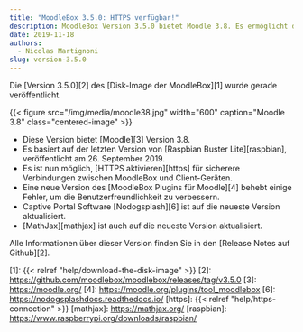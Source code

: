 ```yaml
---
title: "MoodleBox 3.5.0: HTTPS verfügbar!"
description: MoodleBox Version 3.5.0 bietet Moodle 3.8. Es ermöglicht die Aktivierung von HTTPS und basiert auf der neuesten Version von Raspbian.
date: 2019-11-18
authors:
  - Nicolas Martignoni
slug: version-3.5.0
---
```


Die [Version 3.5.0][2] des [Disk-Image der MoodleBox][1] wurde gerade veröffentlicht.

{{< figure src="/img/media/moodle38.jpg" width="600" caption="Moodle 3.8" class="centered-image" >}}

  - Diese Version bietet [Moodle][3] Version 3.8.
  - Es basiert auf der letzten Version von [Raspbian Buster Lite][raspbian], veröffentlicht am 26. September 2019.
  - Es ist nun möglich, [HTTPS aktivieren][https] für sicherere Verbindungen zwischen MoodleBox und Client-Geräten.
  - Eine neue Version des [MoodleBox Plugins für Moodle][4] behebt einige Fehler, um die Benutzerfreundlichkeit zu verbessern.
  - Captive Portal Software [Nodogsplash][6] ist auf die neueste Version aktualisiert.
  - [MathJax][mathjax] ist auch auf die neueste Version aktualisiert.

Alle Informationen über dieser Version finden Sie in den [Release Notes auf Github][2].

 [1]: {{< relref "help/download-the-disk-image" >}}
 [2]: https://github.com/moodlebox/moodlebox/releases/tag/v3.5.0
 [3]: https://moodle.org/
 [4]: https://moodle.org/plugins/tool_moodlebox
 [6]: https://nodogsplashdocs.readthedocs.io/
 [https]: {{< relref "help/https-connection" >}}
 [mathjax]: https://mathjax.org/
 [raspbian]: https://www.raspberrypi.org/downloads/raspbian/
